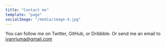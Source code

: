 ```yaml
---
title: "Contact me"
template: "page"
socialImage: "/media/image-4.jpg"
---
```


You can follow me on Twitter, GitHub, or Dribbble. Or send me an email to ivanrjuma@gmail.com